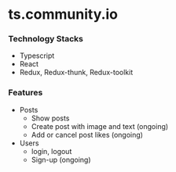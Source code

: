 # ts.community.io

### Technology Stacks
- Typescript
- React
- Redux, Redux-thunk, Redux-toolkit

### Features
- Posts
    - Show posts
    - Create post with image and text (ongoing)
    - Add or cancel post likes (ongoing)
- Users
    - login, logout
    - Sign-up (ongoing)

